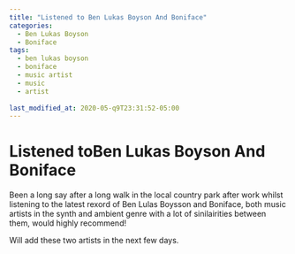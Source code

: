 ```yaml
---
title: "Listened to Ben Lukas Boyson And Boniface"
categories:
  - Ben Lukas Boyson
  - Boniface
tags:
  - ben lukas boyson
  - boniface
  - music artist
  - music
  - artist
  
last_modified_at: 2020-05-q9T23:31:52-05:00
---
```


# Listened toBen Lukas Boyson And Boniface

Been a long say after a long walk in the local country park after work whilst listening to the latest rexord of Ben Lulas Boysson and Boniface, both music artists in the synth and ambient genre with a lot of sinilairities between them, would highly recommend!

Will add these two artists in the next few days.
